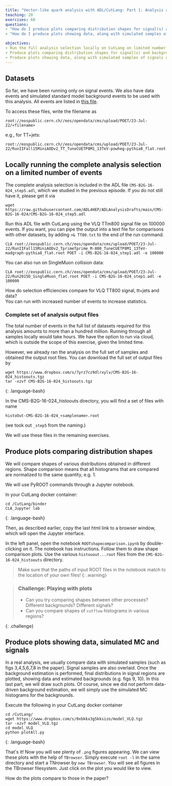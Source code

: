 ```yaml
---
title: "Vector-like quark analysis with ADL/CutLang: Part 1: Analysis algorithm, local runs, shape comparisons"
teaching: 20
exercises: 60
questions:
- "How do I produce plots comparing distribution shapes for signal(s) and background(s)?"
- "How do I produce plots showing data, along with simulated samples of signals and SM backgrounds normalized to analysis integrated luminosity?"

objectives:
- Run the full analysis selection locally on CutLang on limited number of signal and background events.
- Produce plots comparing distribution shapes for signal(s) and background(s) using PyROOT scripting and Jupyter.
- Produce plots showing data, along with simulated samples of signals and SM backgrounds normalized to analysis integrated luminosity" 
---
```


## Datasets
So far, we have been running only on signal events.  We also have data events and simulated standard model background events to be used with this analysis.
All events are listed in [this file](https://github.com/cms-opendata-workshop/workshop2022-lesson-run2-adlcl/blob/gh-pages/data/CMS-B2G-16-024_POETsamples.txt).

To access these files, write the filename as 
~~~
root://eospublic.cern.ch//eos/opendata/cms/upload/POET/23-Jul-22/<filename>
~~~
e.g., for TT+jets:
~~~
root://eospublic.cern.ch//eos/opendata/cms/upload/POET/23-Jul-22/RunIIFall15MiniAODv2_TT_TuneCUETP8M1_13TeV-powheg-pythia8_flat.root
~~~


## Locally running the complete analysis selection on a limited number of events

The complete analysis selection is included in the ADL file ```CMS-B2G-16-024_step5.adl```, which we studied in the previous episode.  If you do not still have it, please get it via
~~~
wget https://raw.githubusercontent.com/ADL4HEP/ADLAnalysisDrafts/main/CMS-B2G-16-024/CMS-B2G-16-024_step5.adl
~~~

Run this ADL file with CutLang using the VLQ TTm800 signal file on 100000 events.  If you want, you can pipe the output into a text file for comparisons with other datasets, by adding ```>& TT80.txt``` to the end of the run command.
~~~
CLA root://eospublic.cern.ch//eos/opendata/cms/upload/POET/23-Jul-22/RunIIFall15MiniAODv2_TprimeTprime_M-800_TuneCUETP8M1_13TeV-madgraph-pythia8_flat.root POET -i CMS-B2G-16-024_step1.adl -e 100000
~~~

You can also run on SingleMuon collision data:
~~~
CLA root://eospublic.cern.ch//eos/opendata/cms/upload/POET/23-Jul-22/Run2015D_SingleMuon_flat.root POET -i CMS-B2G-16-024_step1.adl -e 100000
~~~

How do selection efficiencies compare for VLQ TT800 signal, tt+jets and data?  
You can run with increased number of events to increase statistics.

### Complete set of analysis output files

The total number of events in the full list of datasets required for this analysis amounts to more than a hundred million.  Running through all samples locally would take hours.  We have the option to run via cloud, which is outside the scope of this exercise, given the limited time.

However, we already ran the analysis on the full set of samples and obtained the output root files.  You can download the full set of output files by
~~~
wget https://www.dropbox.com/s/7yrz7cz9dlrxylv/CMS-B2G-16-024_histoouts.tgz
tar -xzvf CMS-B2G-16-024_histoouts.tgz
~~~
{: .language-bash}

In the CMS-B2G-16-024_histoouts directory, you will find a set of files with name
~~~
histoOut-CMS-B2G-16-024_<samplename>.root
~~~
(we took out ```_step5``` from the naming.)

We will use these files in the remaining exercises.

## Produce plots comparing distribution shapes 

We will compare shapes of various distributions obtained in different regions.  Shape comparison means that all histograms that are compared are normalized to the same quantity, e.g. 1.  

We will use PyROOT commands through a Jupyter notebook.

In your CutLang docker container:
~~~
cd /CutLang/binder
CLA_Jupyter lab
~~~
{: .language-bash}

Then, as described earlier, copy the last html link to a browser window, which will open the Jupyter interface.

In the left panel, open the notebook ```ROOTshapecomparison.ipynb``` by double-clicking on it.
The notebook has instructions.  Follow them to draw shape comparison plots.  Use the various ```histouout...root``` files from the ```CMS-B2G-16-024_histoouts``` directory.

> Make sure that the paths of input ROOT files in the notebook match to the location of your own files!
{: .warning}

> ### Challenge: Playing with plots
> * Can you try comparing shapes between other processes?  Different backgrounds?  Different signals?
> * Can you compare shapes of ```cutflow``` histograms in various regions?
> 
{: .challenge}

## Produce plots showing data, simulated MC and signals

In a real analysis, we usually compare data with simulated samples (such as figs 3,4,5,6,7,8 in the paper).  Signal samples are also overlaid.  Once the background estimation is performed, final distributions in signal regions are plotted, showing data and estimated backgrounds (e.g. figs 9, 10).  In this last part, we will draw such plots.  Of course, since we did not perform data-driven background estimation, we will simply use the simulated MC histograms for the backgrounds.

Execute the following in your CutLang docker container
~~~
cd /CutLang/
wget https://www.dropbox.com/s/0xbkkx3g5kksizo/model_VLQ.tgz
tar -xzvf model_VLQ.tgz
cd model_VLQ
python plotAll.py
~~~
{: .language-bash}

That's it!  Now you will see plenty of ```.png``` figures appearing.  We can view these plots with the help of ```TBrowser```.  Simply execute ```root -l``` in the same directory and start a TNrowser by ```new TBrowser```.  You will see all figures in the TBrowser filesystem.  Just click on the plot you would like to view.

How do the plots compare to those in the paper?








